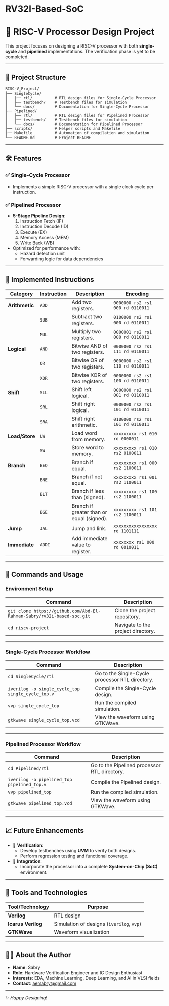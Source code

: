 # RV32I-Based-SoC

# 🚀 RISC-V Processor Design Project

This project focuses on designing a RISC-V processor with both **single-cycle** and **pipelined** implementations. The verification phase is yet to be completed.

---

## 📂 Project Structure

```plaintext
RISC-V_Project/
├── SingleCycle/
│   ├── rtl/          # RTL design files for Single-Cycle Processor
│   ├── testbench/    # Testbench files for simulation
│   └── docs/         # Documentation for Single-Cycle Processor
├── Pipelined/
│   ├── rtl/          # RTL design files for Pipelined Processor
│   ├── testbench/    # Testbench files for simulation
│   └── docs/         # Documentation for Pipelined Processor
├── scripts/          # Helper scripts and Makefile
├── Makefile          # Automation of compilation and simulation
└── README.md         # Project README
```

---

## 🛠️ Features

### ✅ Single-Cycle Processor
- Implements a simple RISC-V processor with a single clock cycle per instruction.

### ✅ Pipelined Processor
- **5-Stage Pipeline Design**:
  1. Instruction Fetch (IF)
  2. Instruction Decode (ID)
  3. Execute (EX)
  4. Memory Access (MEM)
  5. Write Back (WB)
- Optimized for performance with:
  - Hazard detection unit
  - Forwarding logic for data dependencies

---

## 📜 Implemented Instructions

| **Category**      | **Instruction** | **Description**                                    | **Encoding**       |
|--------------------|-----------------|----------------------------------------------------|--------------------|
| **Arithmetic**     | `ADD`           | Add two registers.                                | `0000000 rs2 rs1 000 rd 0110011` |
|                    | `SUB`           | Subtract two registers.                           | `0100000 rs2 rs1 000 rd 0110011` |
|                    | `MUL`           | Multiply two registers.                           | `0000001 rs2 rs1 000 rd 0110011` |
| **Logical**        | `AND`           | Bitwise AND of two registers.                     | `0000000 rs2 rs1 111 rd 0110011` |
|                    | `OR`            | Bitwise OR of two registers.                      | `0000000 rs2 rs1 110 rd 0110011` |
|                    | `XOR`           | Bitwise XOR of two registers.                     | `0000000 rs2 rs1 100 rd 0110011` |
| **Shift**          | `SLL`           | Shift left logical.                               | `0000000 rs2 rs1 001 rd 0110011` |
|                    | `SRL`           | Shift right logical.                              | `0000000 rs2 rs1 101 rd 0110011` |
|                    | `SRA`           | Shift right arithmetic.                           | `0100000 rs2 rs1 101 rd 0110011` |
| **Load/Store**     | `LW`            | Load word from memory.                            | `xxxxxxxxx rs1 010 rd 0000011`   |
|                    | `SW`            | Store word to memory.                             | `xxxxxxxxx rs1 010 rs2 0100011`  |
| **Branch**         | `BEQ`           | Branch if equal.                                  | `xxxxxxxxx rs1 000 rs2 1100011`  |
|                    | `BNE`           | Branch if not equal.                              | `xxxxxxxxx rs1 001 rs2 1100011`  |
|                    | `BLT`           | Branch if less than (signed).                     | `xxxxxxxxx rs1 100 rs2 1100011`  |
|                    | `BGE`           | Branch if greater than or equal (signed).         | `xxxxxxxxx rs1 101 rs2 1100011`  |
| **Jump**           | `JAL`           | Jump and link.                                    | `xxxxxxxxxxxxxxxxx rd 1101111`   |
| **Immediate**      | `ADDI`          | Add immediate value to register.                  | `xxxxxxxx rs1 000 rd 0010011`    |

---

## 📜 Commands and Usage

### Environment Setup

| Command                          | Description                                         |
|----------------------------------|-----------------------------------------------------|
| `git clone https://github.com/Abd-El-Rahman-Sabry/rv32i-based-soc.git` | Clone the project repository.                     |
| `cd riscv-project`               | Navigate to the project directory.                 |

---

### Single-Cycle Processor Workflow

| Command                          | Description                                         |
|----------------------------------|-----------------------------------------------------|
| `cd SingleCycle/rtl`             | Go to the Single-Cycle processor RTL directory.    |
| `iverilog -o single_cycle_top single_cycle_top.v` | Compile the Single-Cycle design.                  |
| `vvp single_cycle_top`           | Run the compiled simulation.                       |
| `gtkwave single_cycle_top.vcd`   | View the waveform using GTKWave.                   |

---

### Pipelined Processor Workflow

| Command                          | Description                                         |
|----------------------------------|-----------------------------------------------------|
| `cd Pipelined/rtl`               | Go to the Pipelined processor RTL directory.        |
| `iverilog -o pipelined_top pipelined_top.v` | Compile the Pipelined design.                     |
| `vvp pipelined_top`              | Run the compiled simulation.                       |
| `gtkwave pipelined_top.vcd`      | View the waveform using GTKWave.                   |

---

## 📈 Future Enhancements

- 🚧 **Verification**:
  - Develop testbenches using **UVM** to verify both designs.
  - Perform regression testing and functional coverage.
- 🚧 **Integration**:
  - Incorporate the processor into a complete **System-on-Chip (SoC)** environment.

---

## 🔧 Tools and Technologies

| Tool/Technology   | Purpose                                           |
|--------------------|---------------------------------------------------|
| **Verilog**        | RTL design                                        |
| **Icarus Verilog** | Simulation of designs (`iverilog`, `vvp`)         |
| **GTKWave**        | Waveform visualization                           |

---

## 👨‍💻 About the Author

- **Name**: Sabry  
- **Role**: Hardware Verification Engineer and IC Design Enthusiast  
- **Interests**: EDA, Machine Learning, Deep Learning, and AI in VLSI fields  
- **Contact**: aersabry@gmail.com  

---

✨ *Happy Designing!*  
```



